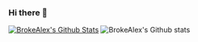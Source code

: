 ### Hi there 👋

[![BrokeAlex's Github Stats](https://github-readme-stats.vercel.app/api?username=brokealex)](https://github.com/brokealex/github-readme-stats)
![BrokeAlex's Github stats](https://github-readme-stats.vercel.app/api?username=brokealex&count_private=true)
